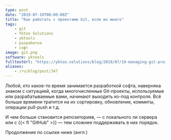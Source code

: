 ```yaml
---
type: post
date: "2019-07-19T00:00:00Z"
title: "Как работать с проектами Git, если их много"
tags:
    - git
    - Yktoo Solutions
    - yktools
    - разработка
    - софт
image: git.png
software: yktools
fulltextUrl: "https://yktoo.solutions/blog/2019/07/19-managing-git-projects-on-a-mass-scale/"
aliases:
    - /ru/blog/post/347
---
```


Любой, кто какое-то время занимается разработкой софта, наверняка знаком с ситуацией, когда многочисленные Git-проекты, используемые или разрабатываемые вами, начинают выходить из-под контроля. Всё больше времени тратится на их сортировку, обновление, коммиты, операции pull-push и т.д.

И чем больше становится репозиториев, — с локального ли сервера или с {{< fl "GitHub" >}} — тем сложнее поддерживать в них порядок.

Продолжение по ссылке ниже (англ.)
